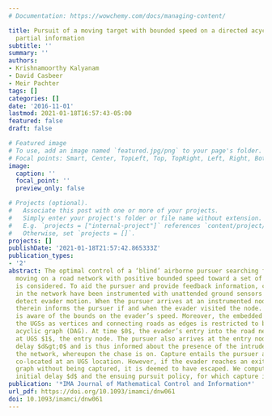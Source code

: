 ```yaml
---
# Documentation: https://wowchemy.com/docs/managing-content/

title: Pursuit of a moving target with bounded speed on a directed acyclic graph under
  partial information
subtitle: ''
summary: ''
authors:
- Krishnamoorthy Kalyanam
- David Casbeer
- Meir Pachter
tags: []
categories: []
date: '2016-11-01'
lastmod: 2021-01-18T16:57:43-05:00
featured: false
draft: false

# Featured image
# To use, add an image named `featured.jpg/png` to your page's folder.
# Focal points: Smart, Center, TopLeft, Top, TopRight, Left, Right, BottomLeft, Bottom, BottomRight.
image:
  caption: ''
  focal_point: ''
  preview_only: false

# Projects (optional).
#   Associate this post with one or more of your projects.
#   Simply enter your project's folder or file name without extension.
#   E.g. `projects = ["internal-project"]` references `content/project/deep-learning/index.md`.
#   Otherwise, set `projects = []`.
projects: []
publishDate: '2021-01-18T21:57:42.865333Z'
publication_types:
- '2'
abstract: The optimal control of a ‘blind’ airborne pursuer searching for an evader
  moving on a road network with positive bounded speed toward a set of goal vertices
  is considered. To aid the pursuer and provide feedback information, certain roads
  in the network have been instrumented with unattended ground sensors (UGSs) that
  detect evader motion. When the pursuer arrives at an instrumented node, the UGS
  therein informs the pursuer if and when the evader visited the node. The pursuer
  is aware of the bounds on the evader’s speed. Moreover, the embedded graph with
  the UGSs as vertices and connecting roads as edges is restricted to be a directed
  acyclic graph (DAG). At time $0$, the evader’s entry into the road network is registered
  at UGS $1$, the entry node. The pursuer also arrives at the entry node after some
  delay $d&gt;0$ and is thus informed about the presence of the intruder/evader in
  the network, whereupon the chase is on. Capture entails the pursuer and evader being
  co-located at an UGS location. However, if the evader reaches an exit node of the
  graph without being captured, it is deemed to have escaped. We compute the maximum
  initial delay $d$ and the ensuing pursuit policy, for which capture is guaranteed.
publication: '*IMA Journal of Mathematical Control and Information*'
url_pdf: https://doi.org/10.1093/imamci/dnw061
doi: 10.1093/imamci/dnw061
---
```

